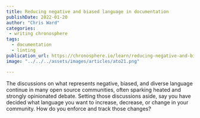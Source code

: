 ```yaml
---
title: Reducing negative and biased language in documentation
publishDate: 2022-01-20
author: "Chris Ward"
categories:
 - writing chronosphere
tags:
  - documentation
  - linting
publication_url: https://chronosphere.io/learn/reducing-negative-and-biased-language-in-documentation/
image: "../../../assets/images/articles/ato21.png"

---
```


The discussions on what represents negative, biased, and diverse language continue in many open source communities, often sparking heated and strongly opinionated debate. Setting those discussions aside, say you have decided what language you want to increase, decrease, or change in your community. How do you enforce and track those changes?
